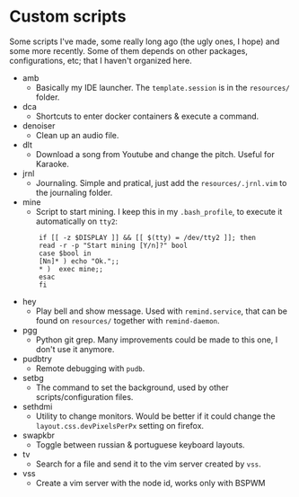 # Custom scripts
Some scripts I've made, some really long ago (the ugly ones, I hope) and some more recently.
Some of them depends on other packages, configurations, etc; that I haven't organized here.

- amb
  +  Basically my IDE launcher. The `template.session` is in the `resources/` folder.
- dca
  +  Shortcuts to enter docker containers & execute a command.
- denoiser
  +  Clean up an audio file.
- dlt
  +  Download a song from Youtube and change the pitch. Useful for Karaoke.
- jrnl
  +  Journaling. Simple and pratical, just add the `resources/.jrnl.vim` to the journaling folder.
- mine
  +  Script to start mining. I keep this in my `.bash_profile`, to execute it automatically on `tty2`:
  ```
      if [[ -z $DISPLAY ]] && [[ $(tty) = /dev/tty2 ]]; then
      read -r -p "Start mining [Y/n]?" bool
      case $bool in
      [Nn]* ) echo "Ok.";;
      * )  exec mine;;
      esac
      fi
  ```
- hey
  + Play bell and show message. Used with `remind.service`, that can be found on `resources/` together with `remind-daemon`.
- pgg
  +  Python git grep. Many improvements could be made to this one, I don't use it anymore.
- pudbtry
  +  Remote debugging with `pudb`. 
- setbg
  +  The command to set the background, used by other scripts/configuration files.
- sethdmi
  +  Utility to change monitors. Would be better if it could change the `layout.css.devPixelsPerPx` setting on firefox.
- swapkbr
  +  Toggle between russian & portuguese keyboard layouts.
- tv
  +  Search for a file and send it to the vim server created by `vss`.
- vss
  +  Create a vim server with the node id, works only with BSPWM
